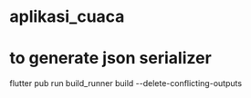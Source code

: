 # aplikasi_cuaca
 
# to generate json serializer

flutter pub run build_runner build --delete-conflicting-outputs